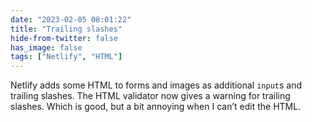 ```yaml
---
date: "2023-02-05 08:01:22"
title: "Trailing slashes"
hide-from-twitter: false
has_image: false
tags: ["Netlify", "HTML"]
---
```


Netlify adds some HTML to forms and images as additional `input`s and trailing slashes. The HTML validator now gives a warning for trailing slashes. Which is good, but a bit annoying when I can’t edit the HTML.
